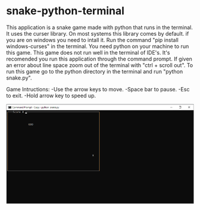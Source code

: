 # snake-python-terminal
This application is a snake game made with python that runs in the terminal.
It uses the curser library. On most systems this library comes by default. 
if you are on windows you need to intall it. Run the command "pip install windows-curses"
in the terminal. You need python on your machine to run this game. This game does not run 
well in the terminal of IDE's. It's recomended you run this application through the command prompt.
If given an error about line space zoom out of the terminal with "ctrl + scroll out". To run this 
game go to the python directory in the terminal and run "python snake.py".

Game Intructions: 
-Use the arrow keys to move.
-Space bar to pause.
-Esc to exit.
-Hold arrow key to speed up.

![Picture Of Application](./picture-of-game.PNG)